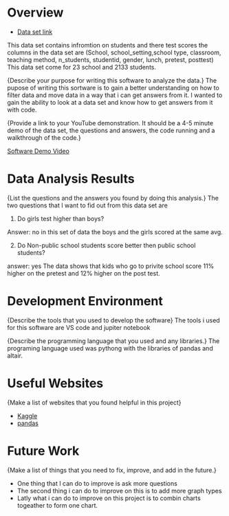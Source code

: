 # Overview

* [Data set link](https://www.kaggle.com/kwadwoofosu/predict-test-scores-of-students)

This data set contains infromtion on students and there test scores the columns in the data set are
(School, school_setting,school type, classroom, teaching method, n_students, studentid, gender, lunch, pretest, posttest)
This data set come for 23 school and 2133 students.

{Describe your purpose for writing this software to analyze the data.}
The pupose of writing this sortware is to gain a better understanding on how to filter data and move data in a way that i can get answers from it.
I wanted to gain the ability to look at a data set and know how to get answers from it with code.

{Provide a link to your YouTube demonstration.  It should be a 4-5 minute demo of the data set, the questions and answers, the code running and a walkthrough of the code.}

[Software Demo Video](http://youtube.link.goes.here)

# Data Analysis Results

{List the questions and the answers you found by doing this analysis.}
The two questions that I want to fid out from this data set are 
1. Do girls test higher than boys?

Answer: no in this set of data the boys and the
girls scored at the same avg.

2. Do Non-public school students score better then public school students?

answer: yes The data shows that kids who go to privite school score 11% higher on the pretest and 12% higher on the post test.


# Development Environment

{Describe the tools that you used to develop the software}
The tools i used for this software are VS code and jupiter notebook

{Describe the programming language that you used and any libraries.}
The programing language used was pythong with the libraries of pandas and altair.

# Useful Websites

{Make a list of websites that you found helpful in this project}
* [Kaggle](https://www.kaggle.com/datasets)
* [pandas](https://altair-viz.github.io/gallery/simple_bar_chart.html)

# Future Work

{Make a list of things that you need to fix, improve, and add in the future.}
* One thing that I can do to improve is ask more questions
* The second thing i can do to improve on this is to add more graph types
* Latly what i can do to improve on this project is to combin charts togeather to form one chart.
